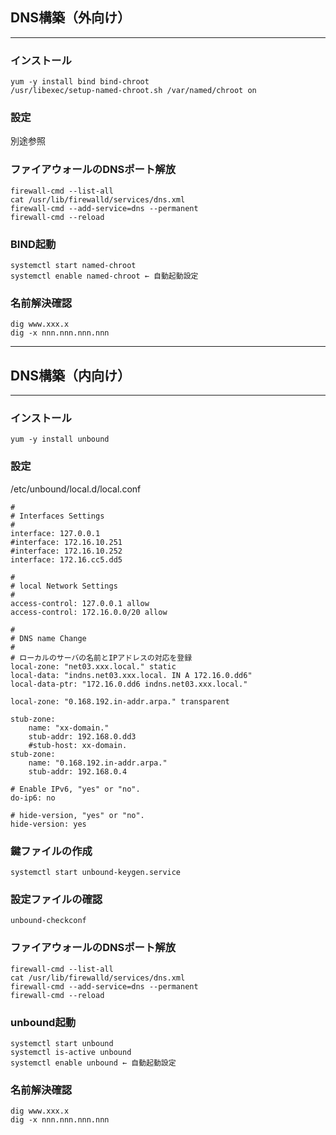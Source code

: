 
## DNS構築（外向け）
-----------------------------------------
### インストール
```
yum -y install bind bind-chroot
/usr/libexec/setup-named-chroot.sh /var/named/chroot on
```

### 設定
別途参照

### ファイアウォールのDNSポート解放
```
firewall-cmd --list-all
cat /usr/lib/firewalld/services/dns.xml
firewall-cmd --add-service=dns --permanent
firewall-cmd --reload
```

### BIND起動
```
systemctl start named-chroot
systemctl enable named-chroot ← 自動起動設定
```

### 名前解決確認
```
dig www.xxx.x
dig -x nnn.nnn.nnn.nnn
```


-----------------------------------------
## DNS構築（内向け）
-----------------------------------------
### インストール
```
yum -y install unbound
```

### 設定
/etc/unbound/local.d/local.conf
```
#
# Interfaces Settings
#
interface: 127.0.0.1
#interface: 172.16.10.251
#interface: 172.16.10.252
interface: 172.16.cc5.dd5
 
#
# local Network Settings
#
access-control: 127.0.0.1 allow
access-control: 172.16.0.0/20 allow

#
# DNS name Change
#
# ローカルのサーバの名前とIPアドレスの対応を登録
local-zone: "net03.xxx.local." static
local-data: "indns.net03.xxx.local. IN A 172.16.0.dd6"
local-data-ptr: "172.16.0.dd6 indns.net03.xxx.local."

local-zone: "0.168.192.in-addr.arpa." transparent

stub-zone:
    name: "xx-domain."
    stub-addr: 192.168.0.dd3
    #stub-host: xx-domain.
stub-zone:
    name: "0.168.192.in-addr.arpa."
    stub-addr: 192.168.0.4

# Enable IPv6, "yes" or "no".
do-ip6: no

# hide-version, "yes" or "no".
hide-version: yes
```

### 鍵ファイルの作成
```
systemctl start unbound-keygen.service
```

### 設定ファイルの確認
```
unbound-checkconf
```

### ファイアウォールのDNSポート解放
```
firewall-cmd --list-all
cat /usr/lib/firewalld/services/dns.xml
firewall-cmd --add-service=dns --permanent
firewall-cmd --reload
```

### unbound起動
```
systemctl start unbound
systemctl is-active unbound
systemctl enable unbound ← 自動起動設定
```

### 名前解決確認
```
dig www.xxx.x
dig -x nnn.nnn.nnn.nnn
```
